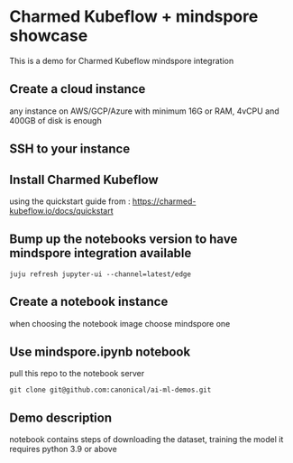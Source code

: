 # Charmed Kubeflow + mindspore showcase

This is a demo for Charmed Kubeflow mindspore integration

## Create a cloud instance
any instance on AWS/GCP/Azure with minimum 16G or RAM, 4vCPU and 400GB of disk is enough

## SSH to your instance

## Install Charmed Kubeflow
using the quickstart guide from : https://charmed-kubeflow.io/docs/quickstart

## Bump up the notebooks version to have mindspore integration available
`juju refresh jupyter-ui --channel=latest/edge`

## Create a notebook instance
when choosing the notebook image choose mindspore one

## Use mindspore.ipynb notebook
pull this repo to the notebook server

`git clone git@github.com:canonical/ai-ml-demos.git`

## Demo description
notebook contains steps of downloading the dataset, training the model
it requires python 3.9 or above